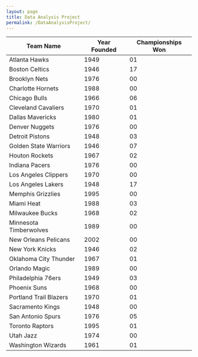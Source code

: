 ```yaml
---
layout: page
title: Data Analysis Project
permalink: /DataAnalysisProject/
---
```


<html>
<table id="myTable">
  <thead>
    <tr>
      <th onclick="sortTable(0)">Team Name</th>
      <th onclick="sortTable(1)">Year Founded</th>
      <th onclick="sortTable(2)">Championships Won</th>
    </tr>
  </thead>
  <tbody>
    <tr>
      <td>Atlanta Hawks</td>
      <td>1949</td>
      <td>01</td>
    </tr>
    <tr>
      <td>Boston Celtics</td>
      <td>1946</td>
      <td>17</td>
    </tr>
    <tr>
      <td>Brooklyn Nets</td>
      <td>1976</td>
      <td>00</td>
    </tr>
    <tr>
      <td>Charlotte Hornets</td>
      <td>1988</td>
      <td>00</td>
    </tr>
    <tr>
      <td>Chicago Bulls</td>
      <td>1966</td>
      <td>06</td>
    </tr>
    <tr>
      <td>Cleveland Cavaliers</td>
      <td>1970</td>
      <td>01</td>
    </tr>
    <tr>
      <td>Dallas Mavericks</td>
      <td>1980</td>
      <td>01</td>
    </tr>
    <tr>
      <td>Denver Nuggets</td>
      <td>1976</td>
      <td>00</td>
    </tr>
    <tr>
      <td>Detroit Pistons</td>
      <td>1948</td>
      <td>03</td>
    </tr>
    <tr>
      <td>Golden State Warriors</td>
      <td>1946</td>
      <td>07</td>
    </tr>
    <tr>
      <td>Houton Rockets</td>
      <td>1967</td>
      <td>02</td>
    </tr>
    <tr>
      <td>Indiana Pacers</td>
      <td>1976</td>
      <td>00</td>
    </tr>
    <tr>
      <td>Los Angeles Clippers</td
      ><td>1970</td>
      <td>00</td>
    </tr>
    <tr>
      <td>Los Angeles Lakers</td>
      <td>1948</td>
      <td>17</td>
    </tr>
    <tr>
      <td>Memphis Grizzlies</td>
      <td>1995</td>
      <td>00</td>
    </tr>
    <tr>
      <td>Miami Heat</td>
      <td>1988</td>
      <td>03</td>
    </tr>
    <tr>
      <td>Milwaukee Bucks</td>
      <td>1968</td>
      <td>02</td>
    </tr>
    <tr>
      <td>Minnesota Timberwolves</td>
      <td>1989</td>
      <td>00</td>
    </tr>
    <tr>
      <td>New Orleans Pelicans</td>
      <td>2002</td>
      <td>00</td>
    </tr>
    <tr>
      <td>New York Knicks</td>
      <td>1946</td>
      <td>02</td>
    </tr>
    <tr>
      <td>Oklahoma City Thunder</td>
      <td>1967</td>
      <td>01</td>
    </tr>
    <tr>
      <td>Orlando Magic</td>
      <td>1989</td>
      <td>00</td>
    </tr>
    <tr>
      <td>Philadelphia 76ers</td>
      <td>1949</td>
      <td>03</td>
    </tr>
    <tr>
      <td>Phoenix Suns</td>
      <td>1968</td>
      <td>00</td>
    </tr>
    <tr>
      <td>Portland Trail Blazers</td>
      <td>1970</td>
      <td>01</td>
    </tr>
    <tr>
      <td>Sacramento Kings</td>
      <td>1948</td>
      <td>00</td>
    </tr>
    <tr>
      <td>San Antonio Spurs</td>
      <td>1976</td>
      <td>05</td>
    </tr>
    <tr>
      <td>Toronto Raptors</td>
      <td>1995</td>
      <td>01</td>
    </tr>
    <tr>
      <td>Utah Jazz</td>
      <td>1974</td>
      <td>00</td>
    </tr>
    <tr>
      <td>Washington Wizards</td>
      <td>1961</td>
      <td>01</td>
    </tr>
  </tbody>
</table>

<script>
    function sortTable(columnIndex) {
  const table = document.getElementById("myTable");
  const tbody = table.getElementsByTagName("tbody")[0];
  const rows = tbody.getElementsByTagName("tr");
  const sortDirection = getSortDirection(columnIndex);

  const sortedRows = Array.from(rows)
    .sort((rowA, rowB) => {
      const cellA = rowA.getElementsByTagName("td")[columnIndex];
      const cellB = rowB.getElementsByTagName("td")[columnIndex];
      return compareCells(cellA, cellB, sortDirection);
    });

  for (const row of sortedRows) {
    tbody.appendChild(row);
  }
}

function getSortDirection(columnIndex) {
  const table = document.getElementById("myTable");
  const headerRow = table.getElementsByTagName("thead")[0].getElementsByTagName("tr")[0];
  const headerCell = headerRow.getElementsByTagName("th")[columnIndex];

  if (headerCell.getAttribute("data-sort-direction") === "asc") {
    headerCell.setAttribute("data-sort-direction", "desc");
    return "desc";
  } else {
    headerCell.setAttribute("data-sort-direction", "asc");
    return "asc";
  }
}

function compareCells(cellA, cellB, sortDirection) {
  const valueA = cellA.textContent.trim();
  const valueB = cellB.textContent.trim();

  if (sortDirection === "asc") {
    if (valueA < valueB) {
      return -1;
    } else if (valueA > valueB) {
      return 1;
    } else {
      return 0;
    }
  } else {
    if (valueA < valueB) {
      return 1;
    } else if (valueA > valueB) {
      return -1;
    } else {
      return 0;
    }
  }
}
</script>
</html>